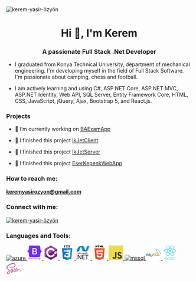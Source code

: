 <img align="center" src="https://png.pngtree.com/background/20230625/original/pngtree-3d-rendering-of-technology-and-website-development-picture-image_4044017.jpg" alt="kerem-yasir-özyön" height="300" width="1100" />
<h1 align="center">Hi 👋, I'm Kerem</h1>
<h3 align="center">A passionate Full Stack .Net Developer</h3>

- I graduated from Konya Technical University, department of mechanical engineering. I'm developing myself in the field of Full Stack Software. I'm passionate about camping, chess and football.

- I am actively learning and using C#, ASP.NET Core, ASP.NET MVC, ASP.NET Identity, Web API, SQL Server, Entity Framework Core, HTML, CSS, JavaScript, jQuery, Ajax, Bootstrap 5, and React.js.

<h3 align="left">Projects</h3>

- 🔭 I’m currently working on [BAExamApp](https://github.com/kerem-yasir-ozyon/BAExamApp)

- 🤝 I finished this project [IkJetClient](https://github.com/kerem-yasir-ozyon/IkJetClient)

- 🤝 I finished this project [IkJetServer](https://github.com/kerem-yasir-ozyon/IkJetServer)

- 🤝 I finished this project [EserKepenkWebApp](https://github.com/kerem-yasir-ozyon/EserKepenkWebApp)

<h3 align="left">How to reach me:</h3>

**keremyasirozyon@gmail.com**

<h3 align="left">Connect with me:</h3>
<p align="left">
<a href="https://linkedin.com/in/kerem-yasir-özyön" target="blank"><img align="center" src="https://raw.githubusercontent.com/rahuldkjain/github-profile-readme-generator/master/src/images/icons/Social/linked-in-alt.svg" alt="kerem-yasir-özyön" height="30" width="40" /></a>
</p>

<h3 align="left">Languages and Tools:</h3>
<p align="left"> <a href="https://azure.microsoft.com/en-in/" target="_blank" rel="noreferrer"> <img src="https://www.vectorlogo.zone/logos/microsoft_azure/microsoft_azure-icon.svg" alt="azure" width="40" height="40"/> </a> <a href="https://getbootstrap.com" target="_blank" rel="noreferrer"> <img src="https://raw.githubusercontent.com/devicons/devicon/master/icons/bootstrap/bootstrap-plain-wordmark.svg" alt="bootstrap" width="40" height="40"/> </a> <a href="https://www.w3schools.com/cs/" target="_blank" rel="noreferrer"> <img src="https://raw.githubusercontent.com/devicons/devicon/master/icons/csharp/csharp-original.svg" alt="csharp" width="40" height="40"/> </a> <a href="https://www.w3schools.com/css/" target="_blank" rel="noreferrer"> <img src="https://raw.githubusercontent.com/devicons/devicon/master/icons/css3/css3-original-wordmark.svg" alt="css3" width="40" height="40"/> </a> <a href="https://dotnet.microsoft.com/" target="_blank" rel="noreferrer"> <img src="https://raw.githubusercontent.com/devicons/devicon/master/icons/dot-net/dot-net-original-wordmark.svg" alt="dotnet" width="40" height="40"/> </a> <a href="https://www.w3.org/html/" target="_blank" rel="noreferrer"> <img src="https://raw.githubusercontent.com/devicons/devicon/master/icons/html5/html5-original-wordmark.svg" alt="html5" width="40" height="40"/> </a> <a href="https://developer.mozilla.org/en-US/docs/Web/JavaScript" target="_blank" rel="noreferrer"> <img src="https://raw.githubusercontent.com/devicons/devicon/master/icons/javascript/javascript-original.svg" alt="javascript" width="40" height="40"/> </a> <a href="https://www.microsoft.com/en-us/sql-server" target="_blank" rel="noreferrer"> <img src="https://www.svgrepo.com/show/303229/microsoft-sql-server-logo.svg" alt="mssql" width="40" height="40"/> </a> <a href="https://www.mysql.com/" target="_blank" rel="noreferrer"> <img src="https://raw.githubusercontent.com/devicons/devicon/master/icons/mysql/mysql-original-wordmark.svg" alt="mysql" width="40" height="40"/> </a> <a href="https://reactjs.org/" target="_blank" rel="noreferrer"> <img src="https://raw.githubusercontent.com/devicons/devicon/master/icons/react/react-original-wordmark.svg" alt="react" width="40" height="40"/> </a> <a href="https://sass-lang.com" target="_blank" rel="noreferrer"> <img src="https://raw.githubusercontent.com/devicons/devicon/master/icons/sass/sass-original.svg" alt="sass" width="40" height="40"/> </a> </p>

